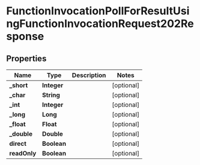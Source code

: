 

# FunctionInvocationPollForResultUsingFunctionInvocationRequest202Response


## Properties

| Name | Type | Description | Notes |
|------------ | ------------- | ------------- | -------------|
|**_short** | **Integer** |  |  [optional] |
|**_char** | **String** |  |  [optional] |
|**_int** | **Integer** |  |  [optional] |
|**_long** | **Long** |  |  [optional] |
|**_float** | **Float** |  |  [optional] |
|**_double** | **Double** |  |  [optional] |
|**direct** | **Boolean** |  |  [optional] |
|**readOnly** | **Boolean** |  |  [optional] |



